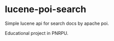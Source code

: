 # lucene-poi-search

Simple lucene api for search docs by apache poi.

Educational project in PNRPU.
